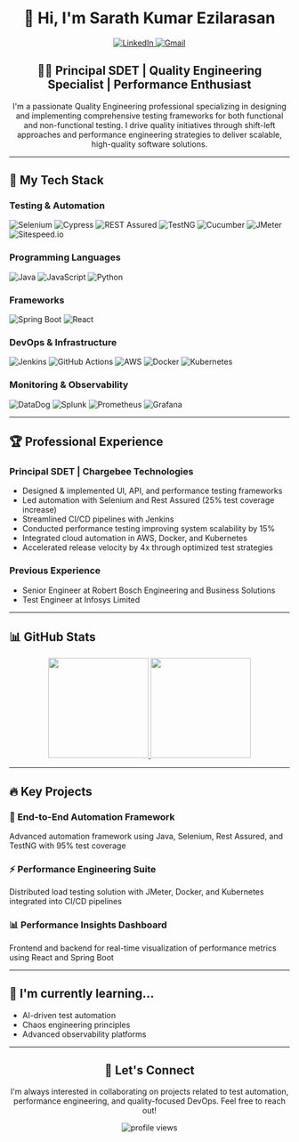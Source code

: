 <div align="center">
  <h1>👋 Hi, I'm Sarath Kumar Ezilarasan</h1>
  
  <p>
    <a href="https://www.linkedin.com/in/sarath-kumar-ezilarasan-20a6a7112/">
      <img src="https://img.shields.io/badge/LinkedIn-0077B5?style=for-the-badge&logo=linkedin&logoColor=white" alt="LinkedIn" />
    </a>
    <a href="mailto:sarathezil@gmail.com">
      <img src="https://img.shields.io/badge/Gmail-D14836?style=for-the-badge&logo=gmail&logoColor=white" alt="Gmail" />
    </a>
  </p>
  
  <h2>👨‍💻 Principal SDET | Quality Engineering Specialist | Performance Enthusiast</h2>
  
  <p>
    I'm a passionate Quality Engineering professional specializing in designing and implementing comprehensive testing frameworks for both functional and non-functional testing. I drive quality initiatives through shift-left approaches and performance engineering strategies to deliver scalable, high-quality software solutions.
  </p>
</div>

<hr>

<h2>🚀 My Tech Stack</h2>

<h3>Testing & Automation</h3>
<p>
  <img src="https://img.shields.io/badge/Selenium-43B02A?style=for-the-badge&logo=selenium&logoColor=white" alt="Selenium" />
  <img src="https://img.shields.io/badge/Cypress-17202C?style=for-the-badge&logo=cypress&logoColor=white" alt="Cypress" />
  <img src="https://img.shields.io/badge/REST_Assured-008FC7?style=for-the-badge&logo=java&logoColor=white" alt="REST Assured" />
  <img src="https://img.shields.io/badge/TestNG-007396?style=for-the-badge&logo=java&logoColor=white" alt="TestNG" />
  <img src="https://img.shields.io/badge/Cucumber-23D96C?style=for-the-badge&logo=cucumber&logoColor=white" alt="Cucumber" />
  <img src="https://img.shields.io/badge/JMeter-D22128?style=for-the-badge&logo=apache&logoColor=white" alt="JMeter" />
  <img src="https://img.shields.io/badge/Sitespeed.io-FF7849?style=for-the-badge&logo=javascript&logoColor=white" alt="Sitespeed.io" />
</p>

<h3>Programming Languages</h3>
<p>
  <img src="https://img.shields.io/badge/Java-ED8B00?style=for-the-badge&logo=openjdk&logoColor=white" alt="Java" />
  <img src="https://img.shields.io/badge/JavaScript-F7DF1E?style=for-the-badge&logo=javascript&logoColor=black" alt="JavaScript" />
  <img src="https://img.shields.io/badge/Python-3776AB?style=for-the-badge&logo=python&logoColor=white" alt="Python" />
</p>

<h3>Frameworks</h3>
<p>
  <img src="https://img.shields.io/badge/Spring_Boot-6DB33F?style=for-the-badge&logo=spring-boot&logoColor=white" alt="Spring Boot" />
  <img src="https://img.shields.io/badge/React-20232A?style=for-the-badge&logo=react&logoColor=61DAFB" alt="React" />
</p>

<h3>DevOps & Infrastructure</h3>
<p>
  <img src="https://img.shields.io/badge/Jenkins-D24939?style=for-the-badge&logo=jenkins&logoColor=white" alt="Jenkins" />
  <img src="https://img.shields.io/badge/GitHub_Actions-2088FF?style=for-the-badge&logo=github-actions&logoColor=white" alt="GitHub Actions" />
  <img src="https://img.shields.io/badge/AWS-232F3E?style=for-the-badge&logo=amazon-aws&logoColor=white" alt="AWS" />
  <img src="https://img.shields.io/badge/Docker-2496ED?style=for-the-badge&logo=docker&logoColor=white" alt="Docker" />
  <img src="https://img.shields.io/badge/Kubernetes-326CE5?style=for-the-badge&logo=kubernetes&logoColor=white" alt="Kubernetes" />
</p>

<h3>Monitoring & Observability</h3>
<p>
  <img src="https://img.shields.io/badge/DataDog-632CA6?style=for-the-badge&logo=datadog&logoColor=white" alt="DataDog" />
  <img src="https://img.shields.io/badge/Splunk-000000?style=for-the-badge&logo=splunk&logoColor=white" alt="Splunk" />
  <img src="https://img.shields.io/badge/Prometheus-E6522C?style=for-the-badge&logo=prometheus&logoColor=white" alt="Prometheus" />
  <img src="https://img.shields.io/badge/Grafana-F46800?style=for-the-badge&logo=grafana&logoColor=white" alt="Grafana" />
</p>

<hr>

<h2>🏆 Professional Experience</h2>

<h3>Principal SDET | Chargebee Technologies</h3>
<ul>
  <li>Designed & implemented UI, API, and performance testing frameworks</li>
  <li>Led automation with Selenium and Rest Assured (25% test coverage increase)</li>
  <li>Streamlined CI/CD pipelines with Jenkins</li>
  <li>Conducted performance testing improving system scalability by 15%</li>
  <li>Integrated cloud automation in AWS, Docker, and Kubernetes</li>
  <li>Accelerated release velocity by 4x through optimized test strategies</li>
</ul>

<h3>Previous Experience</h3>
<ul>
  <li>Senior Engineer at Robert Bosch Engineering and Business Solutions</li>
  <li>Test Engineer at Infosys Limited</li>
</ul>

<hr>

<h2>📊 GitHub Stats</h2>

<p align="center">
  <a href="https://github.com/SarathKumarEzilarasan">
    <img height="180em" src="https://github-readme-stats.vercel.app/api?username=yourusername&show_icons=true&theme=radical&include_all_commits=true&count_private=true"/>
    <img height="180em" src="https://github-readme-stats.vercel.app/api/top-langs/?username=yourusername&layout=compact&langs_count=7&theme=radical"/>
  </a>
</p>

<hr>

<h2>🔥 Key Projects</h2>

<h3>🤖 End-to-End Automation Framework</h3>
<p>Advanced automation framework using Java, Selenium, Rest Assured, and TestNG with 95% test coverage</p>

<h3>⚡ Performance Engineering Suite</h3>
<p>Distributed load testing solution with JMeter, Docker, and Kubernetes integrated into CI/CD pipelines</p>

<h3>📊 Performance Insights Dashboard</h3>
<p>Frontend and backend for real-time visualization of performance metrics using React and Spring Boot</p>

<hr>

<h2>🌱 I'm currently learning...</h2>
<ul>
  <li>AI-driven test automation</li>
  <li>Chaos engineering principles</li>
  <li>Advanced observability platforms</li>
</ul>

<hr>

<div align="center">
  <h2>💬 Let's Connect</h2>
  <p>I'm always interested in collaborating on projects related to test automation, performance engineering, and quality-focused DevOps. Feel free to reach out!</p>
  
  <p>
    <img src="https://komarev.com/ghpvc/?username=yourusername&label=Profile%20views&color=0e75b6&style=flat" alt="profile views" />
  </p>
</div>
